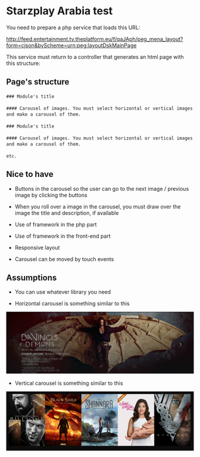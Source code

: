 # Starzplay Arabia test

You need to prepare a php service that loads this URL:

http://feed.entertainment.tv.theplatform.eu/f/qaJAph/peg_mena_layout?form=cjson&byScheme=urn:peg:layoutDskMainPage

This service must return to a controller that generates an html page with this structure:

## Page's structure


    ### Module's title
    
    #### Carousel of images. You must select horizontal or vertical images and make a carousel of them.
    
    ### Module's title 
    
    #### Carousel of images. You must select horizontal or vertical images and make a carousel of them.
    
    etc.

## Nice to have

- Buttons in the carousel so the user can go to the next image / previous image by clicking the buttons

- When you roll over a image in the carousel, you must draw over the image the title and description, if available

- Use of framework in the php part

- Use of framework in the front-end part

- Responsive layout 

- Carousel can be moved by touch events


## Assumptions

- You can use whatever library you need

- Horizontal carousel is something similar to this

![Horizontal carousel](/img/heroH.png)

- Vertical carousel is something similar to this

![Vertical carousel](/img/heroV.png)

